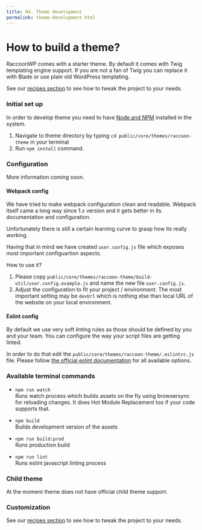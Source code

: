 ```yaml
---
title: 04. Theme development
permalink: theme-development.html
---
```


# How to build a theme?
RaccoonWP comes with a starter theme. By default it comes with Twig templating engine support.
If you are not a fan of Twig you can replace it with Blade or use plain old WordPress templating.

See our [recipes section](/recipes) to see how to tweak the project to your needs.

### Initial set up
In order to develop theme you need to have [Node and NPM](https://nodejs.org/) installed in the system.

1. Navigate to theme directory by typing `cd public/core/themes/raccoon-theme` in your terminal
1. Run `npm install` command.

### Configuration 
More information coming soon.
#### Webpack config
We have tried to make webpack configuration clean and readable. 
Webpack itself came a long way since 1.x version and it gets better in its documentation and configuration.

Unfortunately there is still a certain learning curve to grasp how its really working.

Having that in mind we have created `user.config.js` file which exposes most important configuartion aspects.

How to use it?
1. Please copy `public/core/themes/raccoon-theme/build-util/user.config.example.js` and name the new file `user.config.js`.
1. Adjust the configuration to fit your project / environment. The most important setting may be `devUrl` which
is nothing else than local URL of the website on your local environment.

#### Eslint config
By default we use very soft linting rules as those should be defined by you and your team. 
You can configure the way your script files are getting linted. 

In order to do that edit the `public/core/themes/raccoon-theme/.eslintrc.js` file. 
Please follow [the official eslint documentation](https://eslint.org/docs/user-guide/configuring) for all available options.

### Available terminal commands
- `npm run watch`  
Runs watch process which builds assets on the fly using browsersync for reloading changes. 
It does Hot Module Replacement too if your code supports that.

- `npm build`  
Builds development version of the assets
  
- `npm run build:prod`  
Runs production build

- `npm run lint`  
Runs eslint javascript linting process

### Child theme
At the moment theme does not have official child theme support. 

### Customization
See our [recipes section](/recipes) to see how to tweak the project to your needs.

